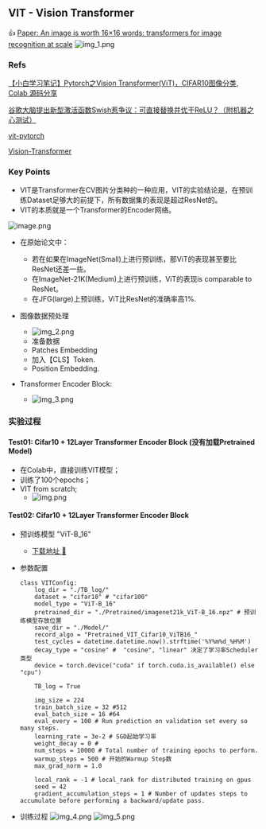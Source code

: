 ## VIT - Vision Transformer

👍 [Paper: An image is worth 16×16 words: transformers for image recognition at scale](https://arxiv.org/pdf/2010.11929.pdf)
![img_1.png](img_1.png)

### Refs

[【小白学习笔记】Pytorch之Vision Transformer(ViT)，CIFAR10图像分类, Colab 源码分享](https://zhuanlan.zhihu.com/p/448687823)

[谷歌大脑提出新型激活函数Swish惹争议：可直接替换并优于ReLU？（附机器之心测试）](https://zhuanlan.zhihu.com/p/30332306)

[vit-pytorch](https://github.com/lucidrains/vit-pytorch)

[Vision-Transformer](https://github.com/ra1ph2/Vision-Transformer)

### Key Points

- VIT是Transformer在CV图片分类种的一种应用，VIT的实验结论是，在预训练Dataset足够大的前提下，所有数据集的表现是超过ResNet的。
- VIT的本质就是一个Transformer的Encoder网络。

![image.png](./assets/image.png)

- 在原始论文中：

  - 若在如果在ImageNet(Small)上进行预训练，那ViT的表现甚至要比ResNet还差一些。
  - 在ImageNet-21K(Medium)上进行预训练，ViT的表现is comparable to ResNet。
  - 在JFG(large)上预训练，ViT比ResNet的准确率高1%.
- 图像数据预处理
  - ![img_2.png](img_2.png)
  - 准备数据
  - Patches Embedding
  - 加入【CLS】Token.
  - Position Embedding.
- Transformer Encoder Block:
  - ![img_3.png](img_3.png)

### 实验过程

#### Test01: Cifar10 + 12Layer Transformer Encoder Block (没有加载Pretrained Model)

- 在Colab中，直接训练VIT模型；
- 训练了100个epochs；
- VIT from scratch;
  - ![img.png](img.png)

#### Test02: Cifar10 + 12Layer Transformer Encoder Block

- 预训练模型 "ViT-B_16"

  - [下载地址 🎉️](https://console.cloud.google.com/storage/browser/vit_models/imagenet21k?pageState=(%22StorageObjectListTable%22:(%22f%22:%22%255B%255D%22))&prefix=&forceOnObjectsSortingFiltering=false)
- 参数配置

  ```
  class VITConfig:
      log_dir = "./TB_log/"
      dataset = "cifar10" # "cifar100"
      model_type = "ViT-B_16"
      pretrained_dir = "./Pretrained/imagenet21k_ViT-B_16.npz" # 预训练模型存放位置
      save_dir = "./Model/"
      record_algo = "Pretrained_VIT_Cifar10_ViTB16_"
      test_cycles = datetime.datetime.now().strftime('%Y%m%d_%H%M')
      decay_type = "cosine" #  "cosine", "linear" 决定了学习率Scheduler类型
      device = torch.device("cuda" if torch.cuda.is_available() else "cpu")

      TB_log = True

      img_size = 224
      train_batch_size = 32 #512
      eval_batch_size = 16 #64
      eval_every = 100 # Run prediction on validation set every so many steps.
      learning_rate = 3e-2 # SGD起始学习率
      weight_decay = 0 #
      num_steps = 10000 # Total number of training epochs to perform.
      warmup_steps = 500 # 开始的Warmup Step数
      max_grad_norm = 1.0

      local_rank = -1 # local_rank for distributed training on gpus
      seed = 42
      gradient_accumulation_steps = 1 # Number of updates steps to accumulate before performing a backward/update pass.
  ```
- 训练过程
  ![img_4.png](img_4.png)
  ![img_5.png](img_5.png)
